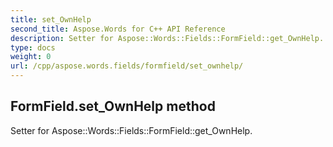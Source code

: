 ```yaml
---
title: set_OwnHelp
second_title: Aspose.Words for C++ API Reference
description: Setter for Aspose::Words::Fields::FormField::get_OwnHelp. 
type: docs
weight: 0
url: /cpp/aspose.words.fields/formfield/set_ownhelp/
---
```

## FormField.set_OwnHelp method


Setter for Aspose::Words::Fields::FormField::get_OwnHelp. 

